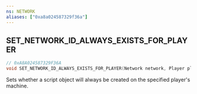 ```yaml
---
ns: NETWORK
aliases: ["0xa8a024587329f36a"]
---
```

## SET_NETWORK_ID_ALWAYS_EXISTS_FOR_PLAYER

```c
// 0xA8A024587329F36A
void SET_NETWORK_ID_ALWAYS_EXISTS_FOR_PLAYER(Network network, Player player, bool AlwaysExistsForPlayer);
```

Sets whether a script object will always be created on the specified player's machine.

